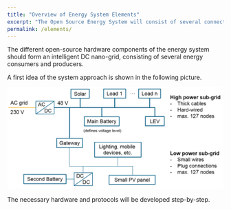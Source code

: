 ```yaml
---
title: "Overview of Energy System Elements"
excerpt: "The Open Source Energy System will consist of several connected consumers and produces."
permalink: /elements/
---
```


The different open-source hardware components of the energy system should form an intelligent DC nano-grid, consisting of several energy consumers and producers.

A first idea of the system approach is shown in the following picture.

![Energy System Overview](/images/48V_DC_nanogrid_structure.png)

The necessary hardware and protocols will be developed step-by-step.

